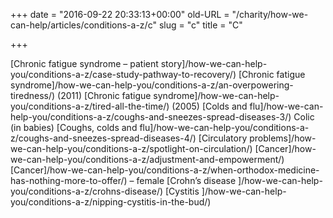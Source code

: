 +++
date = "2016-09-22 20:33:13+00:00"
old-URL = "/charity/how-we-can-help/articles/conditions-a-z/c"
slug = "c"
title = "C"

+++

[Chronic fatigue syndrome – patient story]/how-we-can-help-you/conditions-a-z/case-study-pathway-to-recovery/)
[Chronic fatigue syndrome]/how-we-can-help-you/conditions-a-z/an-overpowering-tiredness/) (2011)
[Chronic fatigue syndrome]/how-we-can-help-you/conditions-a-z/tired-all-the-time/) (2005)
[Colds and flu]/how-we-can-help-you/conditions-a-z/coughs-and-sneezes-spread-diseases-3/)
Colic (in babies)
[Coughs, colds and flu]/how-we-can-help-you/conditions-a-z/coughs-and-sneezes-spread-diseases-4/)
[Circulatory problems]/how-we-can-help-you/conditions-a-z/spotlight-on-circulation/)
[Cancer]/how-we-can-help-you/conditions-a-z/adjustment-and-empowerment/)
[Cancer]/how-we-can-help-you/conditions-a-z/when-orthodox-medicine-has-nothing-more-to-offer/) – female
[Crohn’s disease ]/how-we-can-help-you/conditions-a-z/crohns-disease/)
[Cystitis ]/how-we-can-help-you/conditions-a-z/nipping-cystitis-in-the-bud/)
